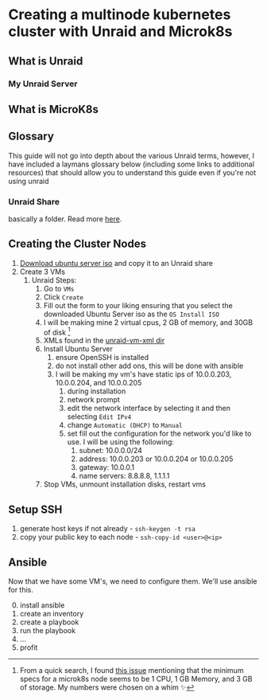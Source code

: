 # Creating a multinode kubernetes cluster with Unraid and Microk8s

## What is Unraid

### My Unraid Server

## What is MicroK8s

## Glossary

This guide will not go into depth about the various Unraid terms, however, I have included a laymans glossary below (including some links to additional resources) that should allow you to understand this guide even if you're not using unraid

### **Unraid Share**

basically a folder. Read more [here](https://docs.unraid.net/unraid-os/manual/shares/).

## Creating the Cluster Nodes

1. [Download ubuntu server iso](https://ubuntu.com/download/server) and copy it to an Unraid share
2. Create 3 VMs
   1. Unraid Steps:
      1. Go to `VMs`
      2. Click `Create`
      3. Fill out the form to your liking ensuring that you select the downloaded Ubuntu Server iso as the `OS Install ISO`
      4. I will be making mine 2 virtual cpus, 2 GB of memory, and 30GB of disk [^1]
      5. XMLs found in the [unraid-vm-xml dir](./unraid-vm-xml/)
      6. Install Ubuntu Server
         1. ensure OpenSSH is installed
         2. do not install other add ons, this will be done with ansible
         3. I will be making my vm's have static ips of 10.0.0.203, 10.0.0.204, and 10.0.0.205
            1. during installation
            2. network prompt
            3. edit the network interface by selecting it and then selecting `Edit IPv4`
            4. change `Automatic (DHCP)` to `Manual`
            5. set fill out the configuration for the network you'd like to use. I will be using the following:
               1. subnet: 10.0.0.0/24
               2. address: 10.0.0.203 or 10.0.0.204 or 10.0.0.205
               3. gateway: 10.0.0.1
               4. name servers: 8.8.8.8, 1.1.1.1
      7. Stop VMs, unmount installation disks, restart vms

## Setup SSH

1. generate host keys if not already - `ssh-keygen -t rsa`
2. copy your public key to each node - `ssh-copy-id <user>@<ip>`

## Ansible

Now that we have some VM's, we need to configure them. We'll use ansible for this.

0. install ansible
1. create an inventory
2. create a playbook
3. run the playbook
4. ...
5. profit

[^1]: From a quick search, I found [this issue](https://github.com/canonical/microk8s/issues/319) mentioning that the minimum specs for a microk8s node seems to be 1 CPU, 1 GB Memory, and 3 GB of storage. My numbers were chosen on a whim :sparkles:
